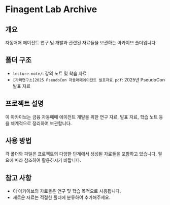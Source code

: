 # Finagent Lab Archive

## 개요

자동매매 에이전트 연구 및 개발과 관련된 자료들을 보관하는 아카이브 폴더입니다.

## 폴더 구조

- `lecture-note/`: 강의 노트 및 학습 자료
- `[가짜연구소]2025 PseudoCon 자동매매에이전트 발표자료.pdf`: 2025년 PseudoCon 발표 자료

## 프로젝트 설명

이 아카이브는 금융 자동매매 에이전트 개발을 위한 연구 자료, 발표 자료, 학습 노트 등을 체계적으로 정리하여 보관합니다.

## 사용 방법

각 폴더와 파일은 프로젝트의 다양한 단계에서 생성된 자료들을 포함하고 있습니다. 필요에 따라 참조하여 활용하시기 바랍니다.

## 참고 사항

- 이 아카이브의 자료들은 연구 및 학습 목적으로 사용됩니다.
- 새로운 자료는 적절한 폴더에 분류하여 추가해주세요.
